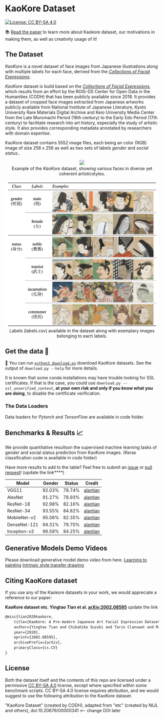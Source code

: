 # KaoKore Dataset

[![License: CC BY-SA 4.0](https://img.shields.io/badge/License-CC%20BY--SA%204.0-blue.svg)](https://creativecommons.org/licenses/by-sa/4.0/)  


📚 [Read the paper](https://arxiv.org/abs/2002.08595) to learn more about Kaokore dataset, our motivations in making them, as well as creativity usage of it!

## The Dataset

_KaoKore_ is a novel dataset of face images from Japanese illustrations along with multiple labels for each face, derived from the [_Collections of Facial Expressions_](http://codh.rois.ac.jp/face/). 

_KaoKore_ dataset is build based on the [_Collections of Facial Expressions_](http://codh.rois.ac.jp/face/), which  results from an effort by the ROIS-DS Center for Open Data in the Humanities (CODH) that has been publicly available since 2018. 
It provides a dataset of cropped face images extracted from Japanese artworks publicly available from National Institute of Japanese Literature, Kyoto University Rare Materials Digital Archive and Keio University Media Center from the Late Muromachi Period (16th century) to the Early Edo Period (17th century) to facilitate research into art history, especially the study of artistic style. It also provides corresponding metadata annotated by researchers with domain expertise.

KaoKore dataset contains 5552 image files, each being an color (RGB) image of size 256 x 256 as well as two sets of labels _gender_ and _social status_.. 

<p align="center">
  <img src="images/fig/dataset_example.png" width='768'>

  <br>
  Example of the <em>KaoKore</em> dataset, showing various faces in diverse yet coherent artisticstyles.
</p>

<p align="center">
  <img src="images/fig/label_example.png" width='512'>
  
  <br>
  Labels (labels.csv) available in the dataset along with exemplary images belonging to each labels.
</p>


## Get the data 💾

🌟 You can run [`python3 download.py`](download.py) download KaoKore datasets.
See the output of `download.py --help` for more details.

It is known that some conda installations may have trouble looking for SSL certificates. If that is the case, you could use `download.py --ssl_unverified_context`, **at your own risk and only if you know what you are doing**, to disable the certificate verification.

### The Data Loaders

Data loaders for _Pytorch_ and _TensorFlow_ are available in code folder.

## Benchmarks & Results 📈
We provide quantitative resultson the supervised machine learning tasks of gender and social status prediction from KaoKore images. (Keras classification code is available in code folder)

Have more results to add to the table? Feel free to submit an [issue](https://github.com/rois-codh/kaokore/issues/new) or [pull request](https://github.com/rois-codh/kaokore/compare)! (update the link****)

|Model                            | Gender| Status | Credit
|---------------------------------|-------|--------|-----|
|VGG11    |92.03% | 78.74% | [alantian](https://github.com/alantian) |
|AlexNet    |91.27% | 78.93% | [alantian](https://github.com/alantian) |
|ResNet-18    |92.98% | 82.16% | [alantian](https://github.com/alantian) |
|ResNet-34    |93.55% | 84.82% | [alantian](https://github.com/alantian) |
|MobileNet-v2    |95.06% | 82.35% | [alantian](https://github.com/alantian) |
|DenseNet-121   |94.31% | 79.70% | [alantian](https://github.com/alantian) |
|Inception-v3    |96.58% | 84.25% | [alantian](https://github.com/alantian) |

## Generative Models Demo Videos
Please download generative model demo video from here.
[Learning to painting](http://codh.rois.ac.jp/face/dataset/demo/learning-to-painting_drawings.zip)
[Intrinsic style transfer drawing](http://codh.rois.ac.jp/face/dataset/demo/intrinsic-style-transfer_drawings.zip)


## Citing KaoKore dataset
If you use any of the Kaokore datasets in your work, we would appreciate a reference to our paper:

**KaoKore dataset etc. Yingtao Tian et al. [arXiv:2002.08595](https://arxiv.org/abs/2002.08595)** update the link

```latex
@misc{tian2020kaokore,
    title={KaoKore: A Pre-modern Japanese Art Facial Expression Dataset},
    author={Yingtao Tian and Chikahiko Suzuki and Tarin Clanuwat and Mikel Bober-Irizar and Alex Lamb and Asanobu Kitamoto},
    year={2020},
    eprint={2002.08595},
    archivePrefix={arXiv},
    primaryClass={cs.CV}
}
```

## License

Both the dataset itself and the contents of this repo are licensed under a permissive  [CC BY-SA 4.0](https://creativecommons.org/licenses/by-sa/4.0/) license, except where specified within some benchmark scripts. CC BY-SA 4.0 license requires attribution, and we would suggest to use the following attribution to the KaoKore dataset.

"KaoKore Dataset" (created by CODH), adapted from "etc" 
(created by NIJL and others), doi:10.20676/00000341 <-- change DOI later
